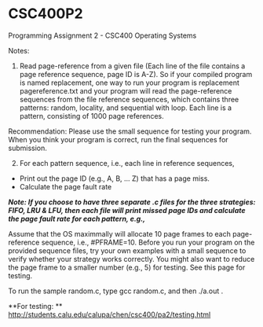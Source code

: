 # CSC400P2
Programming Assignment 2 - CSC400 Operating Systems

Notes:

1) Read page-reference from a given file (Each line of the file contains a page reference sequence, page ID is A-Z). So if your compiled program is named replacement, one way to run your program is replacement   pagereference.txt and your program will read the page-reference sequences from the file reference sequences, which contains three patterns: random, locality, and sequential with loop. Each line is a pattern, consisting of 1000 page references. 

Recommendation: Please use the small sequence for testing your program. When you think your program is correct, run the final sequences for submission. 
 
2) For each pattern sequence, i.e., each line in reference sequences,
  - Print out the page ID (e.g., A, B, ... Z) that has a page miss.
  - Calculate the page fault rate 
 
***Note: If you choose to have three separate .c files for the three strategies: FIFO, LRU & LFU, then each file will print missed page IDs and calculate the page fault rate for each pattern, e.g.,***


Assume that the OS maximmally will allocate 10 page frames to each page-reference sequence, i.e., #PFRAME=10. Before you run your program on the provided sequence files, try your own examples with a small sequence to verify whether your strategy works correctly. You might also want to reduce the page frame to a smaller number (e.g., 5) for testing. See this page for testing.

To run the sample random.c, type gcc random.c, and then ./a.out . 



**For testing: ** http://students.calu.edu/calupa/chen/csc400/pa2/testing.html
